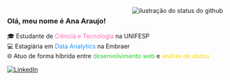 <img align='right' src="https://github-readme-stats.vercel.app/api?username=arapujo&show_icons=true&title_color=783c00&text_color=af552e&icon_color=783c00&bg_color=f8efd4&cache_seconds=2300" alt="ilustração do status do github">

### Olá, meu nome é Ana Araujo!

🎓 Estudante de <span style="color:#FF69B4">Ciência e Tecnologia</span> na UNIFESP  
💻 Estagiária em <span style="color:#1E90FF">Data Analytics</span> na Embraer  
🌐 Atuo de forma híbrida entre <span style="color:#32CD32">desenvolvimento web</span> e <span style="color:#FFD700">análise de dados</span> 

[![LinkedIn](https://img.shields.io/badge/LinkedIn-0077B5?style=for-the-badge&logo=linkedin&logoColor=white)](https://www.linkedin.com/in/ana-livia-araujo/) 
